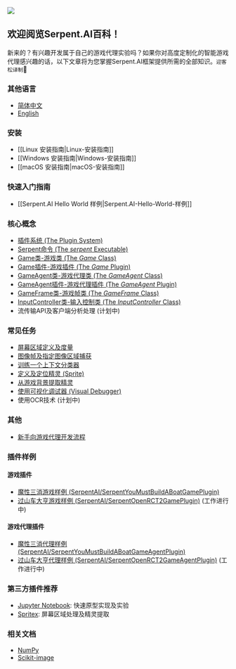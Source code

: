 ![](https://s3.ca-central-1.amazonaws.com/serpent-ai-assets/wiki/wiki_home.png)

## 欢迎阅览Serpent.AI百科！

新来的？有兴趣开发属于自己的游戏代理实验吗？如果你对高度定制化的智能游戏代理感兴趣的话，以下文章将为您掌握Serpent.AI框架提供所需的全部知识。```迎客松译制```:seedling:

### 其他语言

* [简体中文](Home_zh_cn)
* [English](Home)

### 安装
* [[Linux 安装指南|Linux-安装指南]]
* [[Windows 安装指南|Windows-安装指南]]
* [[macOS 安装指南|macOS-安装指南]]

### 快速入门指南

* [[Serpent.AI Hello World 样例|Serpent.AI-Hello-World-样例]]

### 核心概念

* [插件系统 (The Plugin System)](https://github.com/SerpentAI/SerpentAI/wiki/插件系统-(The-Plugin-System))
* [Serpent命令 (The _serpent_ Executable)](https://github.com/SerpentAI/SerpentAI/wiki/Serpent命令-(The-serpent-Executable))
* [Game类-游戏类 (The _Game_ Class)](https://github.com/SerpentAI/SerpentAI/wiki/Game类-游戏类-(The-Game-Class))
* [Game插件-游戏插件 (The _Game_ Plugin)](https://github.com/SerpentAI/SerpentAI/wiki/Game插件-游戏插件-(The-Game-Plugin))
* [GameAgent类-游戏代理类 (The _GameAgent_ Class)](https://github.com/SerpentAI/SerpentAI/wiki/GameAgent类-游戏代理类-(The-GameAgent-Class))
* [GameAgent插件-游戏代理插件 (The _GameAgent_ Plugin)](https://github.com/SerpentAI/SerpentAI/wiki/GameAgent插件-游戏代理插件-(The-GameAgent-Plugin))
* [GameFrame类-游戏帧类 (The _GameFrame_ Class)](https://github.com/SerpentAI/SerpentAI/wiki/GameFrame类-游戏帧类-(The-GameFrame-Class))
* [InputController类-输入控制类 (The _InputController_ Class)](https://github.com/SerpentAI/SerpentAI/wiki/InputController类-输入控制类-(The-InputController-Class))
* 流传输API及客户端分析处理 (计划中)

### 常见任务

* [屏幕区域定义及度量](https://github.com/SerpentAI/SerpentAI/wiki/屏幕区域定义及度量)
* [图像帧及指定图像区域捕获](https://github.com/SerpentAI/SerpentAI/wiki/图像帧及指定图像区域捕获)
* [训练一个上下文分类器](https://github.com/SerpentAI/SerpentAI/wiki/训练一个上下文分类器)
* [定义及定位精灵 (Sprite)](https://github.com/SerpentAI/SerpentAI/wiki/定义及定位精灵-(Sprite))
* [从游戏背景提取精灵](https://github.com/SerpentAI/SerpentAI/wiki/从游戏背景提取精灵)
* [使用可视化调试器 (Visual Debugger)](https://github.com/SerpentAI/SerpentAI/wiki/使用可视化调试器-(Visual-Debugger))
* 使用OCR技术 (计划中)

### 其他

* [新手向游戏代理开发流程](https://github.com/SerpentAI/SerpentAI/wiki/新手向游戏代理开发流程)

### 插件样例

#### 游戏插件

* [魔性三消游戏样例 (SerpentAI/SerpentYouMustBuildABoatGamePlugin)](https://github.com/SerpentAI/SerpentYouMustBuildABoatGamePlugin)
* [过山车大亨游戏样例 (SerpentAI/SerpentOpenRCT2GamePlugin)](https://github.com/SerpentAI/SerpentOpenRCT2GamePlugin) (工作进行中)

#### 游戏代理插件

* [魔性三消代理样例 (SerpentAI/SerpentYouMustBuildABoatGameAgentPlugin)](https://github.com/SerpentAI/SerpentYouMustBuildABoatGameAgentPlugin)
* [过山车大亨代理样例 (SerpentAI/SerpentOpenRCT2GameAgentPlugin)](https://github.com/SerpentAI/SerpentOpenRCT2GameAgentPlugin) (工作进行中)

### 第三方插件推荐

* [Jupyter Notebook](https://github.com/jupyter/notebook): 快速原型实现及实验
* [Spritex](https://github.com/codetorex/spritex): 屏幕区域处理及精灵提取

### 相关文档

* [NumPy](https://docs.scipy.org/doc/numpy-dev/dev/)
* [Scikit-image](http://scikit-image.org/docs/stable/)